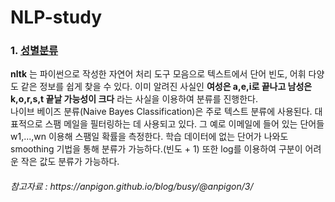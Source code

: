 # NLP-study
### 1. [성별분류]('/성별분류/GenderClassification.ipynb')  
**nltk** 는 파이썬으로 작성한 자연어 처리 도구 모음으로 텍스트에서 단어 빈도, 어휘 다양도 같은 정보를 쉽게 찾을 수 있다. 
이미 알려진 사실인 **여성은 a,e,i로 끝나고 남성은 k,o,r,s,t 끝날 가능성이 크다** 라는 사실을 이용하여 분류를 진행한다.  
나이브 베이즈 분류(Naive Bayes Classification)은 주로 텍스트 분류에 사용된다. 대표적으로 스팸 메일을 필터링하는 데 사용되고 있다.
그 예로 이메일에 들어 있는 단어들 w1,...,wn 이용해 스팸일 확률을 측정한다. 학습 데이터에 없는 단어가 나와도 smoothing 기법을 통해 분류가 가능하다.(빈도 + 1)
또한 log를 이용하여 구분이 어려운 작은 값도 분류가 가능하다.

<h6> 참고자료 : https://anpigon.github.io/blog/busy/@anpigon/3/

